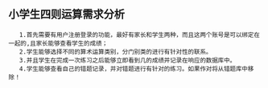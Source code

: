  ## 小学生四则运算需求分析
       1.首先需要有用户注册登录的功能，最好有家长和学生两种，而且这两个账号是可以绑定在一起的,且家长能够查看学生的成绩；
	   2.学生能够选择不同的算术运算类别，分门别类的进行有针对性的联系。
	   3.并且学生在完成一次练习之后能够立即看到几的成绩并记录在响应的数据库中。
	   4.学生能够查看自己的错题记录，并对错题进行有针对的练习。如果作对将从错题库中移除！
 
 
 